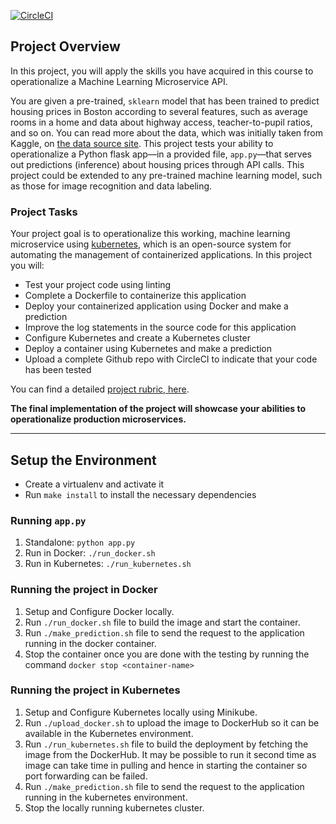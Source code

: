 [![CircleCI](https://circleci.com/gh/ankitjain28may/project-ml-microservice-kubernetes.svg?style=svg)](https://circleci.com/gh/ankitjain28may/project-ml-microservice-kubernetes)

## Project Overview

In this project, you will apply the skills you have acquired in this course to operationalize a Machine Learning Microservice API. 

You are given a pre-trained, `sklearn` model that has been trained to predict housing prices in Boston according to several features, such as average rooms in a home and data about highway access, teacher-to-pupil ratios, and so on. You can read more about the data, which was initially taken from Kaggle, on [the data source site](https://www.kaggle.com/c/boston-housing). This project tests your ability to operationalize a Python flask app—in a provided file, `app.py`—that serves out predictions (inference) about housing prices through API calls. This project could be extended to any pre-trained machine learning model, such as those for image recognition and data labeling.

### Project Tasks

Your project goal is to operationalize this working, machine learning microservice using [kubernetes](https://kubernetes.io/), which is an open-source system for automating the management of containerized applications. In this project you will:
* Test your project code using linting
* Complete a Dockerfile to containerize this application
* Deploy your containerized application using Docker and make a prediction
* Improve the log statements in the source code for this application
* Configure Kubernetes and create a Kubernetes cluster
* Deploy a container using Kubernetes and make a prediction
* Upload a complete Github repo with CircleCI to indicate that your code has been tested

You can find a detailed [project rubric, here](https://review.udacity.com/#!/rubrics/2576/view).

**The final implementation of the project will showcase your abilities to operationalize production microservices.**

---

## Setup the Environment

* Create a virtualenv and activate it
* Run `make install` to install the necessary dependencies

### Running `app.py`

1. Standalone:  `python app.py`
2. Run in Docker:  `./run_docker.sh`
3. Run in Kubernetes:  `./run_kubernetes.sh`

### Running the project in Docker

1. Setup and Configure Docker locally.
2. Run `./run_docker.sh` file to build the image and start the container.
3. Run `./make_prediction.sh` file to send the request to the application running in the docker container.
4. Stop the container once you are done with the testing by running the command `docker stop <container-name>`

### Running the project in Kubernetes

1. Setup and Configure Kubernetes locally using Minikube.
2. Run `./upload_docker.sh` to upload the image to DockerHub so it can be available in the Kubernetes environment.
3. Run `./run_kubernetes.sh` file to build the deployment by fetching the image from the DockerHub. It may be possible to run it second time as image can take time in pulling and hence in starting the container so port forwarding can be failed.
4. Run `./make_prediction.sh` file to send the request to the application running in the kubernetes environment.
5. Stop the locally running kubernetes cluster.  
